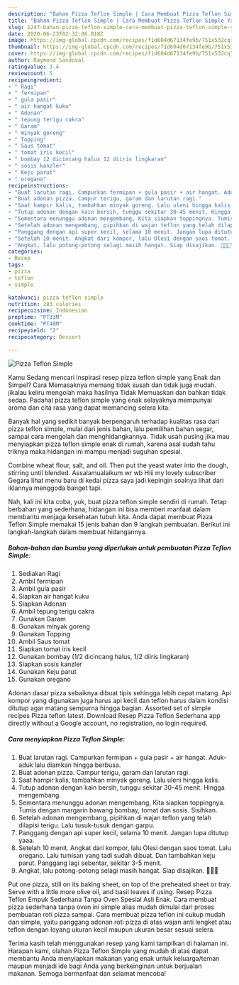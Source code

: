 ```yaml
---
description: "Bahan Pizza Teflon Simple | Cara Membuat Pizza Teflon Simple Yang Mudah Dan Praktis"
title: "Bahan Pizza Teflon Simple | Cara Membuat Pizza Teflon Simple Yang Mudah Dan Praktis"
slug: 1247-bahan-pizza-teflon-simple-cara-membuat-pizza-teflon-simple-yang-mudah-dan-praktis
date: 2020-06-23T02:32:06.818Z
image: https://img-global.cpcdn.com/recipes/f1d604d67134fe9b/751x532cq70/pizza-teflon-simple-foto-resep-utama.jpg
thumbnail: https://img-global.cpcdn.com/recipes/f1d604d67134fe9b/751x532cq70/pizza-teflon-simple-foto-resep-utama.jpg
cover: https://img-global.cpcdn.com/recipes/f1d604d67134fe9b/751x532cq70/pizza-teflon-simple-foto-resep-utama.jpg
author: Raymond Sandoval
ratingvalue: 3.4
reviewcount: 5
recipeingredient:
- " Ragi"
- " fermipan"
- " gula pasir"
- " air hangat kuku"
- " Adonan"
- " tepung terigu cakra"
- " Garam"
- " minyak goreng"
- " Topping"
- " Saus tomat"
- " tomat iris kecil"
- " bombay 12 dicincang halus 12 diiris lingkaran"
- " sosis kanzler"
- " Keju parut"
- " oregano"
recipeinstructions:
- "Buat larutan ragi. Campurkan fermipan + gula pasir + air hangat. Aduk-aduk lalu diamkan hingga berbusa."
- "Buat adonan pizza. Campur terigu, garam dan larutan ragi."
- "Saat hampir kalis, tambahkan minyak goreng. Lalu uleni hingga kalis."
- "Tutup adonan dengan kain bersih, tunggu sekitar 30-45 menit. Hingga mengembang."
- "Sementara menunggu adonan mengembang, Kita siapkan toppingnya. Tumis dengan margarin bawang bombay, tomat dan sosis. Sisihkan."
- "Setelah adonan mengembang, pipihkan di wajan teflon yang telah dilapisi terigu. Lalu tusuk-tusuk dengan garpu."
- "Panggang dengan api super kecil, selama 10 menit. Jangan lupa ditutup yaaa."
- "Setelah 10 menit. Angkat dari kompor, lalu Olesi dengan saos tomat. Lalu oregano. Lalu tumisan yang tadi sudah dibuat. Dan tambahkan keju parut. Panggang lagi sebentar, sekitar 3-5 menit."
- "Angkat, lalu potong-potong selagi masih hangat. Siap disajikan. 🍕🍕🍕"
categories:
- Resep
tags:
- pizza
- teflon
- simple

katakunci: pizza teflon simple 
nutrition: 283 calories
recipecuisine: Indonesian
preptime: "PT33M"
cooktime: "PT40M"
recipeyield: "2"
recipecategory: Dessert

---
```



![Pizza Teflon Simple](https://img-global.cpcdn.com/recipes/f1d604d67134fe9b/751x532cq70/pizza-teflon-simple-foto-resep-utama.jpg)

Kamu Sedang mencari inspirasi resep pizza teflon simple yang Enak dan Simpel? Cara Memasaknya memang tidak susah dan tidak juga mudah. jikalau keliru mengolah maka hasilnya Tidak Memuaskan dan bahkan tidak sedap. Padahal pizza teflon simple yang enak selayaknya mempunyai aroma dan cita rasa yang dapat memancing selera kita.

Banyak hal yang sedikit banyak berpengaruh terhadap kualitas rasa dari pizza teflon simple, mulai dari jenis bahan, lalu pemilihan bahan segar, sampai cara mengolah dan menghidangkannya. Tidak usah pusing jika mau menyiapkan pizza teflon simple enak di rumah, karena asal sudah tahu triknya maka hidangan ini mampu menjadi suguhan spesial.

Combine wheat flour, salt, and oil. Then put the yeast water into the dough, stirring until blended. Assalamualaikum wr wb Hiii my lovely subscriber Gegara lihat menu baru di kedai pizza saya jadi kepingin soalnya lihat dari iklannya menggoda banget tapi.


Nah, kali ini kita coba, yuk, buat pizza teflon simple sendiri di rumah. Tetap berbahan yang sederhana, hidangan ini bisa memberi manfaat dalam membantu menjaga kesehatan tubuh kita. Anda dapat membuat Pizza Teflon Simple memakai 15 jenis bahan dan 9 langkah pembuatan. Berikut ini langkah-langkah dalam membuat hidangannya.

<!--inarticleads1-->

##### Bahan-bahan dan bumbu yang diperlukan untuk pembuatan Pizza Teflon Simple:

1. Sediakan  Ragi
1. Ambil  fermipan
1. Ambil  gula pasir
1. Siapkan  air hangat kuku
1. Siapkan  Adonan
1. Ambil  tepung terigu cakra
1. Gunakan  Garam
1. Gunakan  minyak goreng
1. Gunakan  Topping
1. Ambil  Saus tomat
1. Siapkan  tomat iris kecil
1. Gunakan  bombay (1/2 dicincang halus, 1/2 diiris lingkaran)
1. Siapkan  sosis kanzler
1. Gunakan  Keju parut
1. Gunakan  oregano


Adonan dasar pizza sebaiknya dibuat tipis sehingga lebih cepat matang. Api kompor yang digunakan juga harus api kecil dan teflon harus dalam kondisi ditutup agar matang sempurna hingga bagian. Assorted set of simple recipes Pizza teflon latest. Download Resep Pizza Teflon Sederhana app directly without a Google account, no registration, no login required. 

<!--inarticleads2-->

##### Cara menyiapkan Pizza Teflon Simple:

1. Buat larutan ragi. Campurkan fermipan + gula pasir + air hangat. Aduk-aduk lalu diamkan hingga berbusa.
1. Buat adonan pizza. Campur terigu, garam dan larutan ragi.
1. Saat hampir kalis, tambahkan minyak goreng. Lalu uleni hingga kalis.
1. Tutup adonan dengan kain bersih, tunggu sekitar 30-45 menit. Hingga mengembang.
1. Sementara menunggu adonan mengembang, Kita siapkan toppingnya. Tumis dengan margarin bawang bombay, tomat dan sosis. Sisihkan.
1. Setelah adonan mengembang, pipihkan di wajan teflon yang telah dilapisi terigu. Lalu tusuk-tusuk dengan garpu.
1. Panggang dengan api super kecil, selama 10 menit. Jangan lupa ditutup yaaa.
1. Setelah 10 menit. Angkat dari kompor, lalu Olesi dengan saos tomat. Lalu oregano. Lalu tumisan yang tadi sudah dibuat. Dan tambahkan keju parut. Panggang lagi sebentar, sekitar 3-5 menit.
1. Angkat, lalu potong-potong selagi masih hangat. Siap disajikan. 🍕🍕🍕


Put one pizza, still on its baking sheet, on top of the preheated sheet or tray. Serve with a little more olive oil, and basil leaves if using. Resep Pizza Teflon Empuk Sederhana Tanpa Oven Spesial Asli Enak. Cara membuat pizza sederhana tanpa oven ini simple alias mudah dimulai dari proses pembuatan roti pizza sampai. Cara membuat pizza teflon ini cukup mudah dan simple, yaitu panggang adonan roti pizza di atas wajan anti lengket atau teflon dengan loyang ukuran kecil maupun ukuran besar sesuai selera. 

Terima kasih telah menggunakan resep yang kami tampilkan di halaman ini. Harapan kami, olahan Pizza Teflon Simple yang mudah di atas dapat membantu Anda menyiapkan makanan yang enak untuk keluarga/teman maupun menjadi ide bagi Anda yang berkeinginan untuk berjualan makanan. Semoga bermanfaat dan selamat mencoba!
